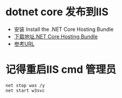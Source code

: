 # dotnet core 发布到IIS
* 安装 Install the .NET Core Hosting Bundle
 * [下载地址.NET Core Hosting Bundle](https://www.microsoft.com/net/permalink/dotnetcore-current-windows-runtime-bundle-installer)
 * [参考URL](https://docs.microsoft.com/en-us/aspnet/core/host-and-deploy/iis/?view=aspnetcore-2.2#install-the-net-core-hosting-bundle)
# 记得重启IIS cmd 管理员
```
net stop was /y
net start w3svc
```


